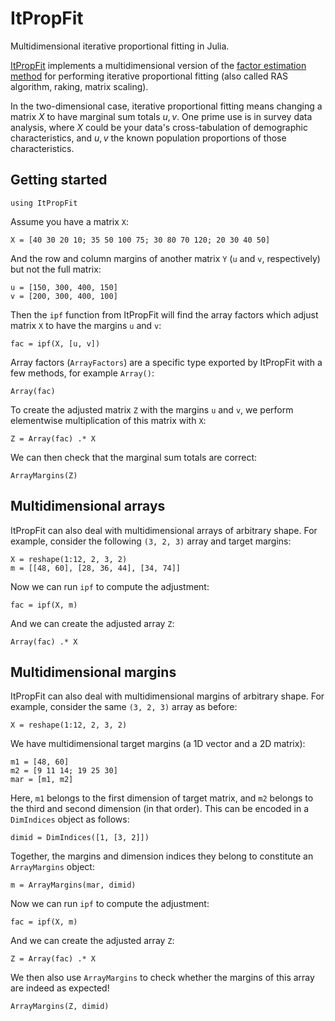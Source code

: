 # ItPropFit

Multidimensional iterative proportional fitting in Julia. 

[ItPropFit](https://github.com/vankesteren/ItPropFit.jl) implements a multidimensional version of the [factor estimation method](https://en.wikipedia.org/wiki/Iterative_proportional_fitting#Algorithm_2_(factor_estimation)) for performing iterative proportional fitting (also called RAS algorithm, raking, matrix scaling). 

In the two-dimensional case, iterative proportional fitting means changing a matrix $X$ to have marginal sum totals $u, v$. One prime use is in survey data analysis, where $X$ could be your data's cross-tabulation of demographic characteristics, and $u, v$ the known population proportions of those characteristics.

## Getting started
```@setup ex
using ItPropFit
```

Assume you have a matrix `X`:
```@example ex
X = [40 30 20 10; 35 50 100 75; 30 80 70 120; 20 30 40 50]
```

And the row and column margins of another matrix `Y` (`u` and `v`, respectively) but not the full matrix:
```@example ex
u = [150, 300, 400, 150]
v = [200, 300, 400, 100]
```

Then the `ipf` function from ItPropFit will find the array factors which adjust matrix `X` to have the margins `u` and `v`:
```@example ex
fac = ipf(X, [u, v])
```

Array factors (`ArrayFactors`) are a specific type exported by ItPropFit with a few methods, for example `Array()`:

```@example ex
Array(fac)
```

To create the adjusted matrix `Z` with the margins `u` and `v`, we perform elementwise multiplication of this matrix with `X`:
```@example ex
Z = Array(fac) .* X
```


We can then check that the marginal sum totals are correct:

```@example ex
ArrayMargins(Z)
```

## Multidimensional arrays

ItPropFit can also deal with multidimensional arrays of arbitrary shape. For example, consider the following `(3, 2, 3)` array and target margins:
```@example ex
X = reshape(1:12, 2, 3, 2)
m = [[48, 60], [28, 36, 44], [34, 74]]
```

Now we can run `ipf` to compute the adjustment:

```@example ex
fac = ipf(X, m)
```

And we can create the adjusted array `Z`:

```@example ex
Array(fac) .* X
```

## Multidimensional margins

ItPropFit can also deal with multidimensional margins of arbitrary shape. For example, consider the same `(3, 2, 3)` array as before:
```@example ex
X = reshape(1:12, 2, 3, 2)
```

We have multidimensional target margins (a 1D vector and a 2D matrix):
```@example ex
m1 = [48, 60]
m2 = [9 11 14; 19 25 30]
mar = [m1, m2]
```
Here, `m1` belongs to the first dimension of target matrix, and `m2` belongs to the third and second dimension (in that order). This can be encoded in a `DimIndices` object as follows:
```@example ex
dimid = DimIndices([1, [3, 2]])
```

Together, the margins and dimension indices they belong to constitute an `ArrayMargins` object:
```@example ex
m = ArrayMargins(mar, dimid)
```

Now we can run `ipf` to compute the adjustment:
```@example ex
fac = ipf(X, m)
```

And we can create the adjusted array `Z`:

```@example ex
Z = Array(fac) .* X
```

We then also use `ArrayMargins` to check whether the margins of this array are indeed as expected!
```@example ex
ArrayMargins(Z, dimid)
```

